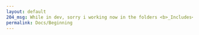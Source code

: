 ```yaml
---
layout: default
204_msg: While in dev, sorry i working now in the folders <b>_Includes</b> and <b>Plugins</b>
permalink: Docs/Beginning
---
```

